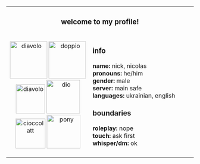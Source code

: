 <table align="center">
  <tr>
    <th align="center" colspan="2""><b><h3>welcome to my profile!</h3><b></th>
  </tr>
  <tr>
    <td width="40%"><p align="center"><img src="https://i.postimg.cc/6QP9s3TZ/pony-town-did-babygirl-stand-3x.png" width="100" alt="diavolo"> <img src="https://i.postimg.cc/rps8YWyc/pony-town-did-babyboy-stand-3x.png" width="100" alt="doppio"> <img src="https://i.postimg.cc/L8CQZG1V/pony-town-bossu-stand-4x.png" width="78" alt="diavolo"> <img src="https://i.postimg.cc/QNSW-JDf1/pony-town-dio-stand-4x.png" width="90" alt="dio"> <img src="https://i.postimg.cc/FzPdrbYD/pony-town-stand-4x.png" width="80" alt="cioccolatt"> <img src="https://i.postimg.cc/6534HPPS/pony-town-stand-4x.png" width="90" alt="pony"> </p>
   </td>
     <td width="50%"><h3>info</h3>
       <b>name:</b> nick, nicolas<br>
       <b>pronouns:</b> he/him<br>
       <b>gender:</b> male <br>
       <b>server:</b> main safe<br>
       <b>languages:</b> ukrainian, english<br>
       <h3>boundaries</h3>
       <b>roleplay:</b> nope<br>
       <b>touch:</b> ask first<br> 
       <b>whisper/dm:</b> ok<br> 
       <br>
     </td>
  </tr>
</table>

